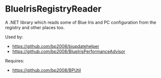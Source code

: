# BlueIrisRegistryReader
A .NET library which reads some of Blue Iris and PC configuration from the registry and other places too.

Used by:
* https://github.com/bp2008/biupdatehelper
* https://github.com/bp2008/BlueIrisPerformanceAdvisor

Requires:
* https://github.com/bp2008/BPUtil
